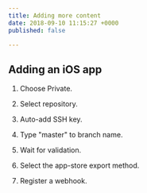 ```yaml
---
title: Adding more content
date: 2018-09-10 11:15:27 +0000
published: false

---
```

## Adding an iOS app

1. Choose Private.

1. Select repository.

1. Auto-add SSH key.

1. Type "master" to branch name.

1. Wait for validation.

1. Select the app-store export method.

1. Register a webhook.